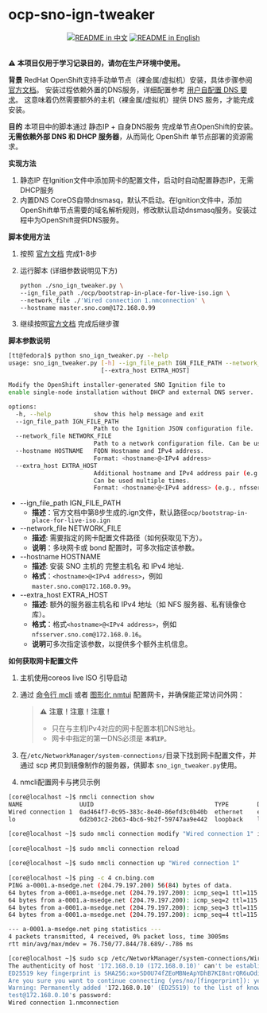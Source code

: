# ocp-sno-ign-tweaker

<div align="center">
  <a href="./README.md"><img alt="README in 中文" src="https://img.shields.io/badge/简体中文-d9d9d9"></a>
  <a href="./README.EN.md"><img alt="README in English" src="https://img.shields.io/badge/English-d9d9d9"></a>
</div>
<br/>

⚠ **本项目仅用于学习记录目的，请勿在生产环境中使用。** 

**背景**
RedHat OpenShift支持手动单节点（裸金属/虚拟机）安装，具体步骤参阅 [官方文档](https://docs.openshift.com/container-platform/4.15/installing/installing_sno/install-sno-installing-sno.html#install-sno-installing-sno-manually)。 安装过程依赖外置的DNS服务，详细配置参考 [用户自配置 DNS 要求](https://docs.openshift.com/container-platform/4.15/installing/installing_bare_metal/installing-bare-metal-network-customizations.html#installation-dns-user-infra_installing-bare-metal-network-customizations)。 这意味着仍然需要额外的主机（裸金属/虚拟机）提供 DNS 服务，才能完成安装。

**目的**
本项目中的脚本通过 静态IP + 自身DNS服务 完成单节点OpenShift的安装。**无需依赖外部 DNS 和 DHCP 服务器**，从而简化 OpenShift 单节点部署的资源需求。

**实现方法**
1. 静态IP
   在Ignition文件中添加网卡的配置文件，启动时自动配置静态IP，无需DHCP服务
2. 内置DNS
   CoreOS自带dnsmasq，默认不启动。在Ignition文件中，添加OpenShift单节点需要的域名解析规则，修改默认启动dnsmasq服务。安装过程中为OpenShift提供DNS服务。

**脚本使用方法**
1. 按照 [官方文档](https://docs.openshift.com/container-platform/4.15/installing/installing_sno/install-sno-installing-sno.html#install-sno-installing-sno-manually) 完成1-8步

2. 运行脚本 (详细参数说明见下方)
   ```bash
   python ./sno_ign_tweaker.py \
   --ign_file_path ./ocp/bootstrap-in-place-for-live-iso.ign \
   --network_file ./'Wired connection 1.nmconnection' \
   --hostname master.sno.com@172.168.0.99
   ```
   
3. 继续按照[官方文档](https://docs.openshift.com/container-platform/4.15/installing/installing_sno/install-sno-installing-sno.html#install-sno-installing-sno-manually) 完成后继步骤

**脚本参数说明**
```bash
[tt@fedora]$ python sno_ign_tweaker.py --help
usage: sno_ign_tweaker.py [-h] --ign_file_path IGN_FILE_PATH --network_file NETWORK_FILE [--hostname HOSTNAME]
                          [--extra_host EXTRA_HOST]

Modify the OpenShift installer-generated SNO Ignition file to
enable single-node installation without DHCP and external DNS server.

options:
  -h, --help            show this help message and exit
  --ign_file_path IGN_FILE_PATH
                        Path to the Ignition JSON configuration file.
  --network_file NETWORK_FILE
                        Path to a network configuration file. Can be used multiple times
  --hostname HOSTNAME   FQDN Hostname and IPv4 address.
                        Format: <hostname>@<IPv4 address>
  --extra_host EXTRA_HOST
                        Additional hostname and IPv4 address pair (e.g., for an NFS server or private registry).
                        Can be used multiple times.
                        Format: <hostname>@<IPv4 address> (e.g., nfsserver.sno.com@172.168.0.0.16).
```
- --ign_file_path IGN_FILE_PATH
  - **描述**：官方文档中第8步生成的.ign文件，默认路径`ocp/bootstrap-in-place-for-live-iso.ign`
- --network_file NETWORK_FILE
  - **描述**: 需要指定的网卡配置文件路径（如何获取见下方）。
  - **说明**：多块网卡或 bond 配置时，可多次指定该参数。
- --hostname HOSTNAME
  - **描述**: 安装 SNO 主机的 完整主机名 和 IPv4 地址.
  - **格式**：`<hostname>@<IPv4 address>`，例如 `master.sno.com@172.168.0.99`。
- --extra_host EXTRA_HOST
  - **描述**: 额外的服务器主机名和 IPv4 地址（如 NFS 服务器、私有镜像仓库）。
  - **格式**：格式`<hostname>@<IPv4 address>`，例如 `nfsserver.sno.com@172.168.0.16`。
  - **说明**可多次指定该参数，以提供多个额外主机信息。

**如何获取网卡配置文件**
1. 主机使用coreos live ISO 引导启动
2. 通过 [命令行 mcli](https://docs.redhat.com/en/documentation/red_hat_enterprise_linux/9/html/configuring_and_managing_networking/configuring-an-ethernet-connection_configuring-and-managing-networking#configuring-an-ethernet-connection-by-using-nmcli_configuring-an-ethernet-connection) 或者 [图形化 nmtui](https://docs.redhat.com/en/documentation/red_hat_enterprise_linux/9/html/configuring_and_managing_networking/configuring-an-ethernet-connection_configuring-and-managing-networking#configuring-an-ethernet-connection-by-using-nmtui_configuring-an-ethernet-connection) 配置网卡，并确保能正常访问外网：
   > ⚠ **注意！注意！注意！**
   > - 只在与主机IPv4对应的网卡配置本机DNS地址。
   > - 网卡中指定的第一DNS必须是 **`本机IP`**。
3. 在`/etc/NetworkManager/system-connections/`目录下找到网卡配置文件，并通过 scp 拷贝到镜像制作的服务器，供脚本 `sno_ign_tweaker.py`使用。

4. nmcli配置网卡与拷贝示例
  ```bash
  [core@localhost ~]$ nmcli connection show
  NAME                UUID                                  TYPE        DEVICE
  Wired connection 1  0ad464f7-0c95-383c-8e40-86efd3c0b40b  ethernet    eth0
  lo                  6d2b03c2-2b63-4bc6-9b2f-59747aa9e442  loopback    lo
  
  [core@localhost ~]$ sudo nmcli connection modify "Wired connection 1" ipv4.addresses "172.168.0.99/24" ipv4.gateway 172.168.0.1 ipv4.dns 172.168.0.99 +ipv4.dns 8.8.8.8 ipv4.method manual connection.autoconnect yes 
		
  [core@localhost ~]$ sudo nmcli connection reload
		
  [core@localhost ~]$ sudo nmcli connection up "Wired connection 1"
		
  [core@localhost ~]$ ping -c 4 cn.bing.com
  PING a-0001.a-msedge.net (204.79.197.200) 56(84) bytes of data.
  64 bytes from a-0001.a-msedge.net (204.79.197.200): icmp_seq=1 ttl=115 time=78.5 ms
  64 bytes from a-0001.a-msedge.net (204.79.197.200): icmp_seq=2 ttl=115 time=76.8 ms
  64 bytes from a-0001.a-msedge.net (204.79.197.200): icmp_seq=3 ttl=115 time=78.7 ms
  64 bytes from a-0001.a-msedge.net (204.79.197.200): icmp_seq=4 ttl=115 time=77.5 ms
  
  --- a-0001.a-msedge.net ping statistics ---
  4 packets transmitted, 4 received, 0% packet loss, time 3005ms
  rtt min/avg/max/mdev = 76.750/77.844/78.689/-.786 ms
  
  [core@localhost ~]$ sudo scp /etc/NetworkManager/system-connections/Wired\ connection\ 1.nmconnection test@172.168.0.10:/home/test/sno
  The authenticity of host '172.168.0.10 (172.168.0.10)' can't be established.
  ED25519 key fingerprint is SHA256:xo+SD0U74fZEoMBNeApYDhB7KI8ntrQR6uOdiEUTTtg.
  Are you sure you want to continue connecting (yes/no/[fingerprint]): yes
  Warning: Permanently added '172.168.0.10' (ED25519) to the list of known hosts.
  test@172.168.0.10's password:
  Wired connection 1.nmconnection                                           100%   303  614.5KB/s  00:00
  ```